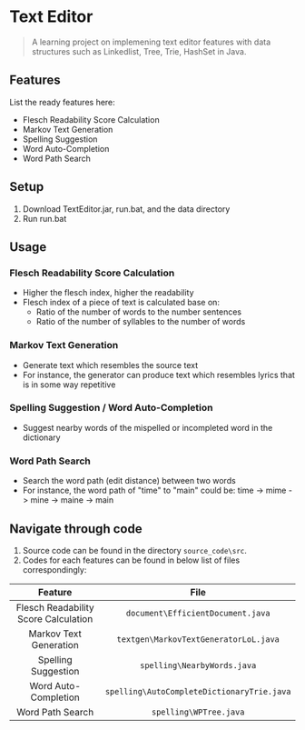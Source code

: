 # Text Editor
> A learning project on implemening text editor features with data structures such as Linkedlist, Tree, Trie, HashSet in Java.


## Features
List the ready features here:
- Flesch Readability Score Calculation
- Markov Text Generation
- Spelling Suggestion
- Word Auto-Completion
- Word Path Search


## Setup
1. Download TextEditor.jar, run.bat, and the data directory
2. Run run.bat


## Usage
### Flesch Readability Score Calculation
- Higher the flesch index, higher the readability
- Flesch index of a piece of text is calculated base on:
  - Ratio of the number of words to the number sentences
  - Ratio of the number of syllables to the number of words

### Markov Text Generation
- Generate text which resembles the source text
- For instance, the generator can produce text which resembles lyrics that is in some way repetitive

### Spelling Suggestion / Word Auto-Completion
- Suggest nearby words of the mispelled or incompleted word in the dictionary

### Word Path Search
- Search the word path (edit distance) between two words
- For instance, the word path of "time" to "main" could be: time -> mime -> mine -> maine -> main


##  Navigate through code
1. Source code can be found in the directory `source_code\src`.
2. Codes for each features can be found in below list of files correspondingly:
>
| Feature | File |
| :---: | :---: |
| Flesch Readability Score Calculation | `document\EfficientDocument.java` |
| Markov Text Generation | `textgen\MarkovTextGeneratorLoL.java` |
| Spelling Suggestion | `spelling\NearbyWords.java` |
| Word Auto-Completion | `spelling\AutoCompleteDictionaryTrie.java` |
| Word Path Search | `spelling\WPTree.java`|
